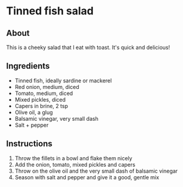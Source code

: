 # Tinned fish salad

## About

This is a cheeky salad that I eat with toast. It's quick and delicious!

## Ingredients

* Tinned fish, ideally sardine or mackerel
* Red onion, medium, diced
* Tomato, medium, diced
* Mixed pickles, diced
* Capers in brine, 2 tsp
* Olive oil, a glug
* Balsamic vinegar, very small dash
* Salt + pepper

## Instructions

1. Throw the fillets in a bowl and flake them nicely
2. Add the onion, tomato, mixed pickles and capers
3. Throw on the olive oil and the very small dash of balsamic vinegar
4. Season with salt and pepper and give it a good, gentle mix
